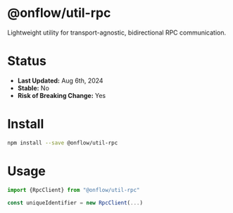 # @onflow/util-rpc

Lightweight utility for transport-agnostic, bidirectional RPC communication.

# Status

- **Last Updated:** Aug 6th, 2024
- **Stable:** No
- **Risk of Breaking Change:** Yes

# Install

```bash
npm install --save @onflow/util-rpc
```

# Usage

```javascript
import {RpcClient} from "@onflow/util-rpc"

const uniqueIdentifier = new RpcClient(...)
```
